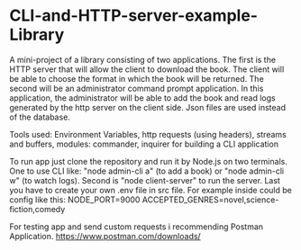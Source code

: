 # CLI-and-HTTP-server-example-Library
A mini-project of a library consisting of two applications. The first is the HTTP server that will allow the client to download the book. The client will be able to choose the format in which the book will be returned. The second will be an administrator command prompt application. In this application, the administrator will be able to add the book and read logs generated by the http server on the client side. Json files are used instead of the database. 

Tools used:
Environment Variables,
http requests (using headers),
streams and buffers,
modules: commander, inquirer for
building a CLI application

To run app just clone the repository and run it by Node.js on two terminals. One to use CLI like: "node admin-cli a" (to add a book) or "node admin-cli w" (to watch logs). Second is "node client-server" to run the server. Last you have to create your own .env file in src file. For example inside could be config like this:
NODE_PORT=9000
ACCEPTED_GENRES=novel,science-fiction,comedy

For testing app and send custom requests i recommending Postman Application. https://www.postman.com/downloads/
